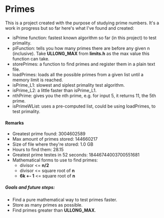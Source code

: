 # Primes
This is a project created with the purpose of studying prime numbers. It's a work in progress but so far here's what I've found and created:

* isPrime function: fastest known algorithm so far (in this project) to test primality.
* piFunction: tells you how many primes there are before any given n (inclusive). Take **ULLONG_MAX** from **limits.h** as the max value this function can take.
* storePrimes: a function to find primes and register them in a plain text file.
* loadPrimes: loads all the possible primes from a given list until a memory limit is reached.
* isPrime_L1: slowest and siplest primality test algorithm.
* isPrime_L2: a little faster than isPrime_L1.
* nthPrime: gives you the nth prime, e.g. for input 5, it returns 11, the 5th prime.
* isPrimeWList: uses a pre-computed list, could be using loadPrimes, to test primality.

#### Remarks
* Greatest prime found: 3004602589
* Max amount of primes stored: 144660217
* Size of file where they're stored: 1.0 GB
* Hours to find them: 28.15 
* Greatest prime testes in 52 seconds: 18446744003700551681
* Mathematical forms to use to find primes:
	* divisor <= **n/2**
	* divisor <= square root of **n**
	* **6k +- 1** <= square root of **n**

##### Goals and future steps:

* Find a pure mathematical way to test primes faster.
* Store as many primes as possible.
* Find primes greater than **ULLONG_MAX**.